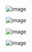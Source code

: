 ![image](https://user-images.githubusercontent.com/60442877/236696385-228288a4-c40c-442b-b04b-aa0db1bbfc3b.png)

![image](https://user-images.githubusercontent.com/60442877/236696471-729828d6-84a3-460c-9d5d-f793a9a10a59.png)

![image](https://user-images.githubusercontent.com/60442877/236696494-d0e19317-10f8-4d52-bb9f-2489228b70bf.png)

![image](https://user-images.githubusercontent.com/60442877/236696516-736234d6-f1dc-4fc0-a84f-375d6ae6401f.png)
